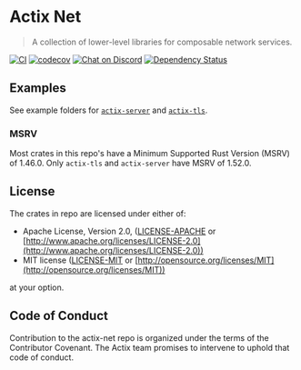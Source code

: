 # Actix Net

> A collection of lower-level libraries for composable network services.

[![CI](https://github.com/actix/actix-net/actions/workflows/ci.yml/badge.svg?event=push&style=flat-square)](https://github.com/actix/actix-net/actions/workflows/ci.yml)
[![codecov](https://codecov.io/gh/actix/actix-net/branch/master/graph/badge.svg)](https://codecov.io/gh/actix/actix-net)
[![Chat on Discord](https://img.shields.io/discord/771444961383153695?label=chat&logo=discord)](https://discord.gg/NWpN5mmg3x)
[![Dependency Status](https://deps.rs/repo/github/actix/actix-net/status.svg)](https://deps.rs/repo/github/actix/actix-net)

## Examples

See example folders for [`actix-server`](./actix-server/examples) and [`actix-tls`](./actix-tls/examples).

### MSRV

Most crates in this repo's have a Minimum Supported Rust Version (MSRV) of 1.46.0. Only `actix-tls`
and `actix-server` have MSRV of 1.52.0.

## License

The crates in repo are licensed under either of:

- Apache License, Version 2.0, ([LICENSE-APACHE](LICENSE-APACHE) or [http://www.apache.org/licenses/LICENSE-2.0](http://www.apache.org/licenses/LICENSE-2.0))
- MIT license ([LICENSE-MIT](LICENSE-MIT) or [http://opensource.org/licenses/MIT](http://opensource.org/licenses/MIT))

at your option.

## Code of Conduct

Contribution to the actix-net repo is organized under the terms of the Contributor Covenant.
The Actix team promises to intervene to uphold that code of conduct.
